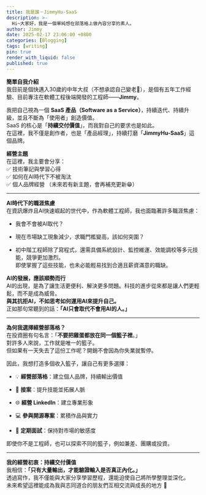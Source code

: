 ```yaml
---
title: 我是誰－JimmyHu-SaaS
description: >-
  Hi~大家好，我是一個單純想在部落格上做內容分享的素人。
author: Jimmy
date: 2025-02-17 23:06:00 +0800
categories: [Blogging]
tags: [writing]
pin: true
render_with_liquid: false
published: true
---
```

**簡單自我介紹**  
我目前是個快邁入30歲的中年大叔（不想承認自己變老🥲），是個有五年工作經驗、目前專注在軟體工程後端開發的工程師——**Jimmy**。

我把自己視為一個 **SaaS 產品（Software as a Service）**，持續迭代、持續升級，並且不斷為「使用者」創造價值。  
SaaS 的核心是「**持續交付價值**」，而我對自己的要求也是如此。  
在這裡，我不僅是創作者，也是「產品經理」，持續打磨「**JimmyHu-SaaS**」這個品牌。  

**經營主題**  
在這裡，我主要會分享：  
✅ 技術筆記與學習心得  
✅ 如何在AI時代下不被淘汰  
✅ 個人品牌經營
（未來若有新主題，會再補充更新😁）

---

**AI時代下的職涯焦慮**  
在資訊爆炸且AI快速崛起的世代中，作為軟體工程師，我也面臨著許多職涯焦慮：

- 我會不會被AI取代？
    
- 現在市場缺工現象減少，求職門檻變高，該如何突圍？
    
- 初中階工程師除了寫程式，還需具備系統設計、監控維運、效能調校等多元技能，競爭更加激烈。  
    即使掌握了這些技能，也未必能輕易找到合適且薪資滿意的職缺。
    

**AI的發展，應該順勢而行**  
AI的出現，是為了讓生活更便利、解決更多問題。科技的進步從來都是讓人們更輕鬆，而不是成為威脅。  
**與其抗拒AI，不如思考如何運用AI來提升自己。**  
正如那句常聽到的話：**「AI只會取代不會用AI的人。」**

---

**為何我選擇經營部落格？**  
在投資圈有句名言：「**不要把雞蛋都放在同一個籃子裡**。」  
對許多人來說，工作就是唯一的籃子。  
但如果有一天失去了這份工作呢？開銷不會因為你失業就暫停。

因此，我想打造多個收入籃子，讓自己有更多選擇：

- 💡 **經營部落格**：建立個人品牌，持續輸出價值
    
- 💼 **接案**：提升技能並拓展人脈
    
- 🌐 **經營 LinkedIn**：建立專業形象
    
- 💻 **參與開源專案**：累積作品與實力
    
- 📝 **定期面試**：保持對市場的敏感度
    

即使你不是工程師，也可以探索不同的籃子，例如兼差、團購或投資。

---

**我的經營初衷：持續交付價值**  
我相信：**「只有大量輸出，才能驗證輸入是否真正內化。」**  
透過寫作，我不僅能與大家分享學習歷程，還能迫使自己將所學整理並深化。  
未來希望這裡能成為我與志同道合的朋友們互相交流與成長的地方 🚀
